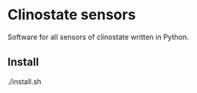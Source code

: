 # Clinostate sensors  
Software for all sensors of clinostate written in Python. 

## Install
./install.sh
